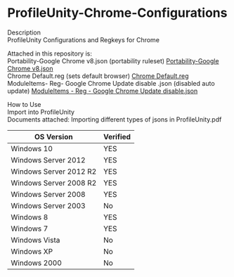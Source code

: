 # ProfileUnity-Chrome-Configurations

Description <br>
ProfileUnity Configurations and Regkeys for Chrome<br>

Attached in this repository is:<br>
Portability-Google Chrome v8.json (portability ruleset) [Portability-Google Chrome v8.json][chromeport]<br>
Chrome Default.reg (sets default browser) [Chrome Default.reg][chromereg] <br> 
ModuleItems- Reg- Google Chrome Update disable .json (disabled auto update) [ModuleItems - Reg - Google Chrome Update disable.json][chromemod]<br> 

How to Use<br>
Import into ProfileUnity<br>
Documents attached: Importing different types of jsons in ProfileUnity.pdf<br>

[chromereg]: https://github.com/liquidwarelabs/Profileunity/raw/master/Configurations/Chrome-Configurations/Chrome%20Default.reg
[chromemod]: https://github.com/liquidwarelabs/Profileunity/raw/master/Configurations/Chrome-Configurations/ModuleItems-%20Reg-%20Google%20Chrome%20Update%20disable%20.json
[chromeport]: https://github.com/liquidwarelabs/Profileunity/blob/master/Configurations/Chrome-Configurations/Portability-Google%20Chrome%20v8.json


| OS Version  | Verified |
| ------------- | ------------- |
|Windows 10 | YES |
|Windows Server 2012 | YES |
|Windows Server 2012 R2 | YES |
|Windows Server 2008 R2 | YES |
|Windows Server 2008 | YES |
|Windows Server 2003 | No |
|Windows 8 | YES |
|Windows 7 | YES |
|Windows Vista | No |
|Windows XP | No |
|Windows 2000 | No |

